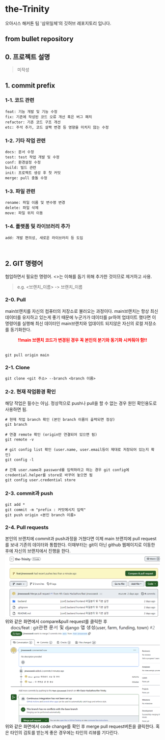 # the-Trinity
오아시스 해커톤 팀 '삼위일체'의 깃허브 레포지토리 입니다. 

## from bullet repository

## 0. 프로젝트 설명
> 미작성

## 1. commit prefix

### 1-1. 코드 관련

```
feat: 기능 개발 및 기능 수정
fix: 기존에 작성된 코드 오류 개선 혹은 버그 패치
refactor: 기존 코드 구조 개선
etc: 주석 추가, 코드 살짝 변경 등 영향을 미치지 않는 수정
```

### 1-2. 기타 작업 관련

```
docs: 문서 수정 
test: test 작업 개발 및 수정
conf: 환경설정 수정
build: 빌드 관련
init: 프로젝트 생성 후 첫 커밋
merge: pull 충돌 수정
```

### 1-3. 파일 관련

```
rename: 파일 이름 및 변수명 변경
delete: 파일 삭제
move: 파일 위치 이동
```

### 1-4. 플랫폼 및 라이브러리 추가

```
add: 개발 편의성, 새로운 라이브러리 등 도입
```

<br>

## 2. GIT 명령어

협업하면서 필요한 명령어. <>는 이해를 돕기 위해 추가한 것이므로 제거하고 사용.

> e.g. <브랜치_이름> -> 브랜치_이름

### 2-0. Pull
main브랜치를 자신의 컴퓨터의 저장소로 불러오는 과정이다. main브랜치는 항상 최신 데이터를 유지하고 있는게 좋기 때문에 누군가가 데이터를 pr하여 업데이트 했다면 이 명령어를 실행해 최신 데이터인 main브랜치와 업데이트 되지않은 자신의 로컬 저장소를 동기화한다.
<div align="center" style="color:red;">
    <strong>!!main 브랜치 코드가 변경된 경우 꼭 본인의 분기와 동기화 시켜줘야 함!!</strong>
</div>

<br>

```
git pull origin main
```

### 2-1. Clone

```
git clone <git 주소> --branch <branch 이름>
```

### 2-2. 현재 작업환경 확인

해당 작업은 필수는 아님. 정상적으로 push나 pull을 할 수 없는 경우 원인 확인용도로 사용하면 됨.

```
# 현재 작업 branch 확인 (본인 branch 이름이 출력되면 정상)
git branch

# 연결 remote 확인 (origin만 연결되어 있으면 됨)
git remote -v

# git config list 확인 (user.name, user.email등이 제대로 저장되어 있는지 확인)
git config -l

# 간혹 user.name과 password를 입력하라고 하는 경우 git config에 credential.helper를 store로 바꾸어 놓으면 됨
git config user.credential store
```

### 2-3. commit과 push

```
git add *
git commit -m "prefix : 커밋메시지 입력"
git push origin <본인 branch 이름>
```

### 2-4. Pull requests

본인의 브랜치에 commit과 push과정을 거쳤다면 이제 main 브랜치에 pull request를 보내 기존의 데이터와 통합한다. 이때부터는 git이 아닌 github 웹페이지로 이동한 후에 자신의 브랜치에서 진행을 한다.
![Alt text](image.png)
위와 같은 화면에서 compare&pull request를 클릭한 후
![Alt text](image-1.png)
위와 같은 화면에서 code change를 확인 후 merge pull request버튼을 클릭한다. 혹은 타인의 검토를 받는게 좋은 경우에는 타인의 리뷰를 기다린다.
